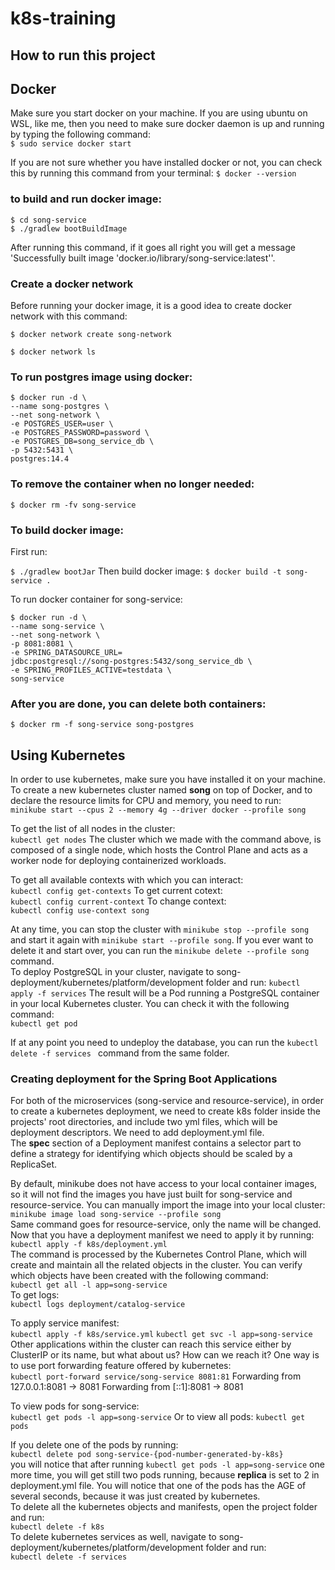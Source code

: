# k8s-training
## How to run this project

## Docker
Make sure you start docker on your machine.  If you are using
ubuntu on WSL, like me, then you need to make sure docker daemon
is up and running by typing the following command: <br/>
``` $ sudo service docker start ```

If you are not sure whether you have installed docker or not, you
can check this by running this command from your terminal:
``` $ docker --version ```

### to build and run docker image: <br/>
``` $ cd song-service  ``` <br/>
``` $ ./gradlew bootBuildImage ```

After running this command, if it goes all right you will
get a message 'Successfully built image 'docker.io/library/song-service:latest''.


### Create a docker network
Before running your docker image, it is a good idea to create 
docker network with this command:

``` $ docker network create song-network ```

``` $ docker network ls ```

### To run postgres image using docker: <br/>
```
$ docker run -d \
--name song-postgres \
--net song-network \
-e POSTGRES_USER=user \
-e POSTGRES_PASSWORD=password \
-e POSTGRES_DB=song_service_db \
-p 5432:5431 \
postgres:14.4
```

### To remove the container when no longer needed: <br/>
``` $ docker rm -fv song-service ```

### To build docker image: 
First run: <br/>

``` $ ./gradlew bootJar ```
Then build docker image: 
``` $ docker build -t song-service . ```

To run docker container for song-service: <br/>
```
$ docker run -d \
--name song-service \
--net song-network \
-p 8081:8081 \
-e SPRING_DATASOURCE_URL=
jdbc:postgresql://song-postgres:5432/song_service_db \
-e SPRING_PROFILES_ACTIVE=testdata \
song-service
```

### After you are done, you can delete both containers: <br/>
``` $ docker rm -f song-service song-postgres ```

## Using Kubernetes
In order to use kubernetes, make sure you have installed it on your machine.
To create a new kubernetes cluster named <b>song</b> on top of Docker, and to
declare the resource limits for CPU and memory, you need to run: <br/>
``` minikube start --cpus 2 --memory 4g --driver docker --profile song ```

To get the list of all nodes in the cluster: <br/>
``` kubectl get nodes ```
The cluster which we made with the command above, is composed of a single node, which
hosts the Control Plane and acts as a worker node for deploying containerized workloads.

To get all available contexts with which you can interact: <br/>
``` kubectl config get-contexts ```
To get current cotext: <br/>
``` kubectl config current-context ```
To change context: <br/>
``` kubectl config use-context song ```

At any time, you can stop the cluster with ``` minikube stop --profile song  ``` and start it 
again with ``` minikube start --profile song ```. If you ever
want to delete it and start over, you can run the ``` minikube delete --profile song ``` command.
<br/>
To deploy PostgreSQL in your cluster, navigate to song-deployment/kubernetes/platform/development
folder and run:
``` kubectl apply -f services ```
The result will be a Pod running a PostgreSQL container in your local Kubernetes cluster.
You can check it with the following command: <br/>
``` kubectl get pod ``` <br/>

If at any point you need to undeploy the database, you can 
run the ``` kubectl delete -f services  ``` command from the same folder.

### Creating deployment for the Spring Boot Applications
For both of the microservices (song-service and resource-service), in order to create
a kubernetes deployment, we need to create k8s folder inside the projects' root directories,
and include two yml files, which will be deployment descriptors.
We need to add deployment.yml file. <br/>
The <b>spec</b> section of a Deployment manifest contains a selector part to define a strategy for
identifying which objects should be scaled by a ReplicaSet.

By default, minikube does not have access to your local container images, so it will
not find the images you have just built for song-service and resource-service.
You can manually import the image into your local cluster: <br/>
``` minikube image load song-service --profile song ``` <br/>
Same command goes for resource-service, only the name will be changed.
Now that you have a deployment manifest we need to apply it by running: <br/>
``` kubectl apply -f k8s/deployment.yml ``` <br/>
The command is processed by the Kubernetes Control Plane, which will create and maintain all the related objects
in the cluster. You can verify which objects have been created with the following command: <br/>
``` kubectl get all -l app=song-service ``` <br/>
To get logs: <br/>
``` kubectl logs deployment/catalog-service ```

To apply service manifest: <br/>
``` kubectl apply -f k8s/service.yml ```
``` kubectl get svc -l app=song-service ``` <br/>
Other applications within the cluster can reach this service either by
ClusterIP or its name, but what about us?  How can we reach it? One way is to use
port forwarding feature offered by kubernetes: <br/>
``` kubectl port-forward service/song-service 8081:81 ```
Forwarding from 127.0.0.1:8081 -> 8081
Forwarding from [::1]:8081 -> 8081 

To view pods for song-service: <br/>
``` kubectl get pods -l app=song-service ```
Or to view all pods:
``` kubectl get pods ```

If you delete one of the pods by running: <br/>
``` kubectl delete pod song-service-{pod-number-generated-by-k8s} ``` <br/>
you will notice that after running ``` kubectl get pods -l app=song-service ``` one
more time, you will get still two pods running, because <b>replica</b> is set to 2 in
deployment.yml file.  You will notice that one of the pods has the AGE of several seconds,
because it was just created by kubernetes.
<br/>
To delete all the kubernetes objects and manifests, open the project folder and run: <br/>
``` kubectl delete -f k8s ```  <br/>
To delete kubernetes services as well, navigate to song-deployment/kubernetes/platform/development folder
and run: <br/>
``` kubectl delete -f services ```